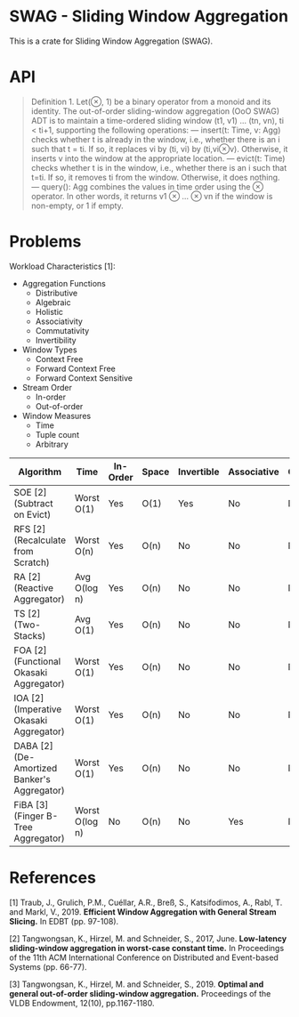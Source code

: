 # SWAG - Sliding Window Aggregation

This is a crate for Sliding Window Aggregation (SWAG).

# API

> Definition 1. Let(⊗, 1) be a binary operator from a monoid and its identity. The out-of-order sliding-window aggregation (OoO SWAG) ADT is to maintain a time-ordered sliding window (t1, v1) … (tn, vn), ti < ti+1, supporting the following operations:
> — insert(t: Time, v: Agg) checks whether t is already in the window, i.e., whether there is an i such that t = ti. If so, it replaces vi by (ti, vi) by (ti,vi⊗v). Otherwise, it inserts v into the window at the appropriate location.
> — evict(t: Time) checks whether t is in the window, i.e., whether there is an i such that t=ti. If so, it removes ti from the window. Otherwise, it does nothing.
> — query(): Agg combines the values in time order using the ⊗ operator. In other words, it returns v1 ⊗ … ⊗ vn if the window is non-empty, or 1 if empty.

# Problems

Workload Characteristics [1]:

* Aggregation Functions
  * Distributive
  * Algebraic
  * Holistic
  * Associativity
  * Commutativity
  * Invertibility
* Window Types
  * Context Free
  * Forward Context Free
  * Forward Context Sensitive
* Stream Order
  * In-order
  * Out-of-order
* Window Measures
  * Time
  * Tuple count
  * Arbitrary

| Algorithm                                    | Time           | In-Order | Space | Invertible | Associative | Commutative | FIFO |
|----------------------------------------------|----------------|----------|-------|------------|-------------|-------------|------|
| SOE  [2] (Subtract on Evict)                 | Worst O(1)     | Yes      | O(1)  | Yes        | No          | No          | No   |
| RFS  [2] (Recalculate from Scratch)          | Worst O(n)     | Yes      | O(n)  | No         | No          | No          | No   |
| RA   [2] (Reactive Aggregator)               | Avg O(log n)   | Yes      | O(n)  | No         | No          | No          | No   |
| TS   [2] (Two-Stacks)                        | Avg O(1)       | Yes      | O(n)  | No         | No          | No          | Yes  |
| FOA  [2] (Functional Okasaki Aggregator)     | Worst O(1)     | Yes      | O(n)  | No         | No          | No          | Yes  |
| IOA  [2] (Imperative Okasaki Aggregator)     | Worst O(1)     | Yes      | O(n)  | No         | No          | No          | Yes  |
| DABA [2] (De-Amortized Banker's Aggregator)  | Worst O(1)     | Yes      | O(n)  | No         | No          | No          | Yes  |
| FiBA [3] (Finger B-Tree Aggregator)          | Worst O(log n) | No       | O(n)  | No         | Yes         | No          | No   |


# References

[1] Traub, J., Grulich, P.M., Cuéllar, A.R., Breß, S., Katsifodimos, A., Rabl, T. and Markl, V., 2019. **Efficient Window Aggregation with General Stream Slicing.** In EDBT (pp. 97-108).

[2] Tangwongsan, K., Hirzel, M. and Schneider, S., 2017, June. **Low-latency sliding-window aggregation in worst-case constant time.** In Proceedings of the 11th ACM International Conference on Distributed and Event-based Systems (pp. 66-77).

[3] Tangwongsan, K., Hirzel, M. and Schneider, S., 2019. **Optimal and general out-of-order sliding-window aggregation.** Proceedings of the VLDB Endowment, 12(10), pp.1167-1180.


